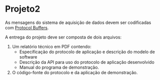 # Projeto2

As mensagens do sistema de aquisição de dados devem ser codificadas com [Protocol Buffers](https://developers.google.com/protocol-buffers/).

A entrega do projeto deve ser composta de dois arquivos:
1. Um relatório técnico em PDF contendo:
   * Especificação do protocolo de aplicação e descrição do modelo de software
   * Descrição da API para uso do protocolo de aplicação desenvolvido
   * Manual do programa de demonstração.
1. O código-fonte do protocolo e da aplicação de demonstração.
